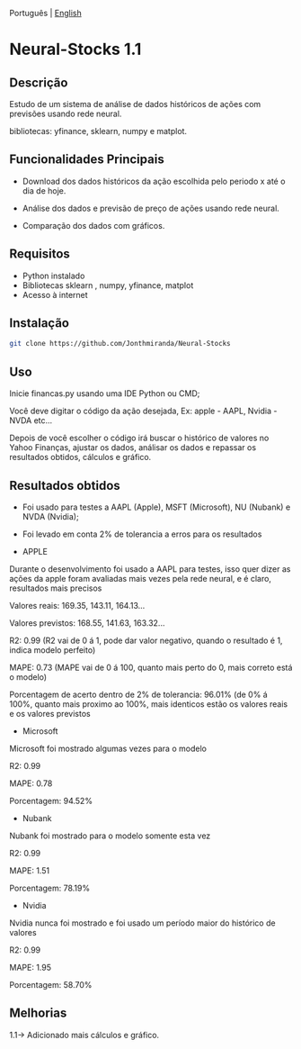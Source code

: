 Português | [English](https://github.com/Jonthmiranda/Neural-Stocks/blob/main/README.md)

# Neural-Stocks 1.1

## Descrição

Estudo de um sistema de análise de dados históricos de ações com previsões usando rede neural.

bibliotecas: yfinance, sklearn, numpy e matplot.

## Funcionalidades Principais

- Download dos dados históricos da ação escolhida pelo periodo x até o dia de hoje.


- Análise dos dados e previsão de preço de ações usando rede neural.


- Comparação dos dados com gráficos.


## Requisitos

- Python instalado
- Bibliotecas sklearn , numpy, yfinance, matplot
- Acesso à internet

## Instalação

```bash
git clone https://github.com/Jonthmiranda/Neural-Stocks
```

## Uso

Inicie financas.py usando uma IDE Python ou CMD;

Você deve digitar o código da ação desejada, Ex: apple - AAPL, Nvidia - NVDA etc...

Depois de você escolher o código irá buscar o histórico de valores no Yahoo Finanças, ajustar os dados, análisar os dados e repassar os resultados obtidos, cálculos e gráfico.

## Resultados obtidos

- Foi usado para testes a AAPL (Apple), MSFT (Microsoft), NU (Nubank) e NVDA (Nvidia);
- Foi levado em conta 2% de tolerancia a erros para os resultados 

- APPLE

Durante o desenvolvimento foi usado a AAPL para testes, isso quer dizer as ações da apple foram avaliadas mais vezes pela rede neural, e é claro, resultados mais precisos

Valores reais: 169.35, 143.11, 164.13...

Valores previstos: 168.55, 141.63, 163.32...

R2: 0.99 (R2 vai de 0 á 1, pode dar valor negativo, quando o resultado é 1, indica modelo perfeito)

MAPE: 0.73 (MAPE vai de 0 á 100, quanto mais perto do 0, mais correto está o modelo)

Porcentagem de acerto dentro de 2% de tolerancia: 96.01% (de 0% á 100%, quanto mais proximo ao 100%, mais identicos estão os valores reais e os valores previstos

- Microsoft

Microsoft foi mostrado algumas vezes para o modelo

R2: 0.99

MAPE: 0.78

Porcentagem: 94.52%

- Nubank

Nubank foi mostrado para o modelo somente esta vez

R2: 0.99

MAPE: 1.51

Porcentagem: 78.19%

- Nvidia

Nvidia nunca foi mostrado e foi usado um período maior do histórico de valores

R2: 0.99

MAPE: 1.95

Porcentagem: 58.70%

## Melhorias

1.1-> Adicionado mais cálculos e gráfico.
